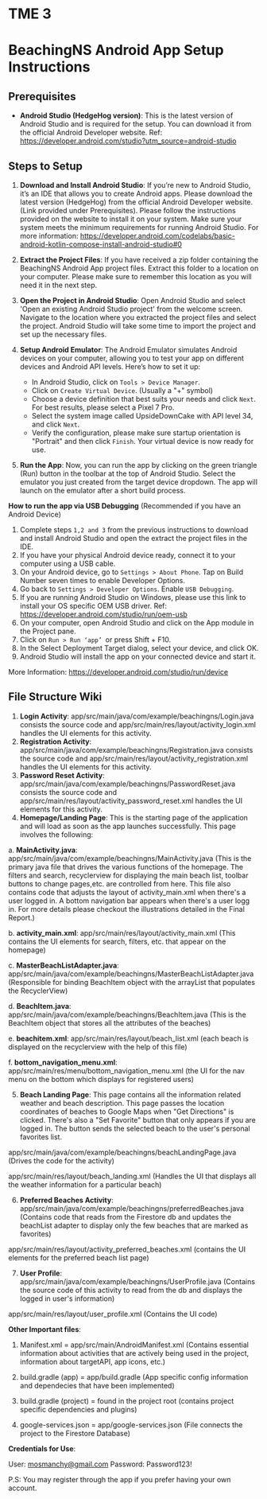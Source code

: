 # TME 3 

# BeachingNS Android App Setup Instructions

## Prerequisites
- **Android Studio (HedgeHog version)**: This is the latest version of Android Studio and is required for the setup. You can download it from the official Android Developer website. Ref: https://developer.android.com/studio?utm_source=android-studio

## Steps to Setup

1. **Download and Install Android Studio**: If you’re new to Android Studio, it’s an IDE that allows you to create Android apps. Please  download the latest version (HedgeHog) from the official Android Developer website. (Link provided under Prerequisites). Please follow the instructions provided on the website to install it on your system. Make sure your system meets the minimum requirements for running Android Studio. For more information: https://developer.android.com/codelabs/basic-android-kotlin-compose-install-android-studio#0

2. **Extract the Project Files**: If you have received a zip folder containing the BeachingNS Android App project files. Extract this folder to a location on your computer. Please make sure to remember this location as you will need it in the next step.

3. **Open the Project in Android Studio**: Open Android Studio and select 'Open an existing Android Studio project' from the welcome screen. Navigate to the location where you extracted the project files and select the project. Android Studio will take some time to import the project and set up the necessary files.

4. **Setup Android Emulator**: The Android Emulator simulates Android devices on your computer, allowing you to test your app on different devices and Android API levels. Here’s how to set it up:
    - In Android Studio, click on `Tools > Device Manager`.
    - Click on `Create Virtual Device`. (Usually a "+" symbol)
    - Choose a device definition that best suits your needs and click `Next`. For best results, please select a Pixel 7 Pro.
    - Select the system image called UpsideDownCake with API level 34, and click `Next`.
    - Verify the configuration, please make sure startup orientation is "Portrait" and then click `Finish`. Your virtual device is now ready for use.

5. **Run the App**: Now, you can run the app by clicking on the green triangle (Run) button in the toolbar at the top of Android Studio. Select the emulator you just created from the target device dropdown. The app will launch on the emulator after a short build process.

**How to run the app via USB Debugging** (Recommended if you have an Android Device)

1) Complete steps `1,2 and 3` from the previous instructions to download and install Android Studio and open the extract the project files in the IDE.
2) If you have your physical Android device ready, connect it to your computer using a USB cable.
3) On your Android device, go to `Settings > About Phone`. Tap on Build Number seven times to enable Developer Options.
4) Go back to `Settings > Developer Options`. Enable `USB Debugging`.
5) If you are running Android Studio on Windows, please use this link to install your OS specific OEM USB driver. Ref: https://developer.android.com/studio/run/oem-usb
6) On your computer, open Android Studio and click on the App module in the Project pane.
7) Click on `Run > Run ‘app’ `or press Shift + F10.
8) In the Select Deployment Target dialog, select your device, and click OK.
9) Android Studio will install the app on your connected device and start it.

More Information: https://developer.android.com/studio/run/device


## File Structure Wiki

1. **Login Activity**: app/src/main/java/com/example/beachingns/Login.java consists the source code and app/src/main/res/layout/activity_login.xml handles the UI elements for this activity.
2. **Registration Activity**: app/src/main/java/com/example/beachingns/Registration.java consists the source code and app/src/main/res/layout/activity_registration.xml handles the UI elements for this activity.
3. **Password Reset Activity**: app/src/main/java/com/example/beachingns/PasswordReset.java consists the source code and app/src/main/res/layout/activity_password_reset.xml handles the UI elements for this activity.
4. **Homepage/Landing Page**: This is the starting page of the application and will load as soon as the app launches successfully. This page involves the following:

a. **MainActivity.java**: app/src/main/java/com/example/beachingns/MainActivity.java (This is the primary java file that drives the various functions of the homepage. The filters and search, recyclerview for displaying the main beach list, toolbar buttons to change pages,etc. are controlled from here. This file also contains code that adjusts the layout of activity_main.xml when there's a user logged in. A bottom navigation bar appears when there's a user logg in. For more details please checkout the illustrations detailed in the Final Report.)

b. **activity_main.xml**: app/src/main/res/layout/activity_main.xml (This contains the UI elements for search, filters, etc. that appear on the homepage)

c. **MasterBeachListAdapter.java**: app/src/main/java/com/example/beachingns/MasterBeachListAdapter.java (Responsible for binding BeachItem object with the arrayList that populates the RecyclerView)

d. **BeachItem.java**: app/src/main/java/com/example/beachingns/BeachItem.java (This is the BeachItem object that stores all the attributes of the beaches)

e. **beachitem.xml**:  app/src/main/res/layout/beach_list.xml (each beach is displayed on the recyclerview with the help of this file)

f. **bottom_navigation_menu.xml**: app/src/main/res/menu/bottom_navigation_menu.xml (the UI for the nav menu on the bottom which displays for registered users)

5. **Beach Landing Page**: This page contains all the information related weather and beach description. This page passes the location coordinates of beaches to Google Maps when "Get Directions" is clicked. There's also a "Set Favorite" button that only appears if you are logged in. The button sends the selected beach to the user's personal favorites list.

app/src/main/java/com/example/beachingns/beachLandingPage.java (Drives the code for the activity)

app/src/main/res/layout/beach_landing.xml (Handles the UI that displays all the weather information for a particular beach)

6. **Preferred Beaches Activity**: app/src/main/java/com/example/beachingns/preferredBeaches.java (Contains code that reads from the Firestore db and updates the beachList adapter to display only the few beaches that are marked as favorites)

app/src/main/res/layout/activity_preferred_beaches.xml (contains the UI elements for the preferred beach list page)

7. **User Profile**:  app/src/main/java/com/example/beachingns/UserProfile.java (Contains the source code of this activity to read from the db and displays the logged in user's information)

app/src/main/res/layout/user_profile.xml (Contains the UI code)


**Other Important files**:

1) Manifest.xml = app/src/main/AndroidManifest.xml (Contains essential information about activities that are actively being used in the project, information about targetAPI, app icons, etc.)

2) build.gradle (app) = app/build.gradle (App specific config information and dependecies that have been implemented)

3) build.gradle (project) = found in the project root  (contains project specific dependencies and plugins)

4) google-services.json = app/google-services.json (File connects the project to the Firestore Database)


**Credentials for Use**:

User: mosmanchy@gmail.com
Password: Password123!

P.S: You may register through the app if you prefer having your own account.
